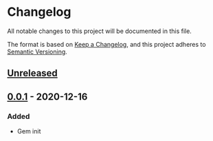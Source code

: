 # Changelog
All notable changes to this project will be documented in this file.

The format is based on [Keep a Changelog](https://keepachangelog.com/en/1.0.0/),
and this project adheres to [Semantic Versioning](https://semver.org/spec/v2.0.0.html).

## [Unreleased]

## [0.0.1] - 2020-12-16
### Added
- Gem init

[Unreleased]: https://github.com/zaratan/active_shotgun/compare/v0.0.1...HEAD
[0.0.1]: https://github.com/zaratan/active_shotgun/releases/tag/v0.1.1

